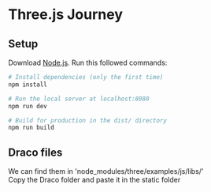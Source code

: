 # Three.js Journey

## Setup
Download [Node.js](https://nodejs.org/en/download/).
Run this followed commands:

``` bash
# Install dependencies (only the first time)
npm install

# Run the local server at localhost:8080
npm run dev

# Build for production in the dist/ directory
npm run build
```

## Draco files
We can find them in 'node_modules/three/examples/js/libs/' <br>
Copy the Draco folder and paste it in the static folder

